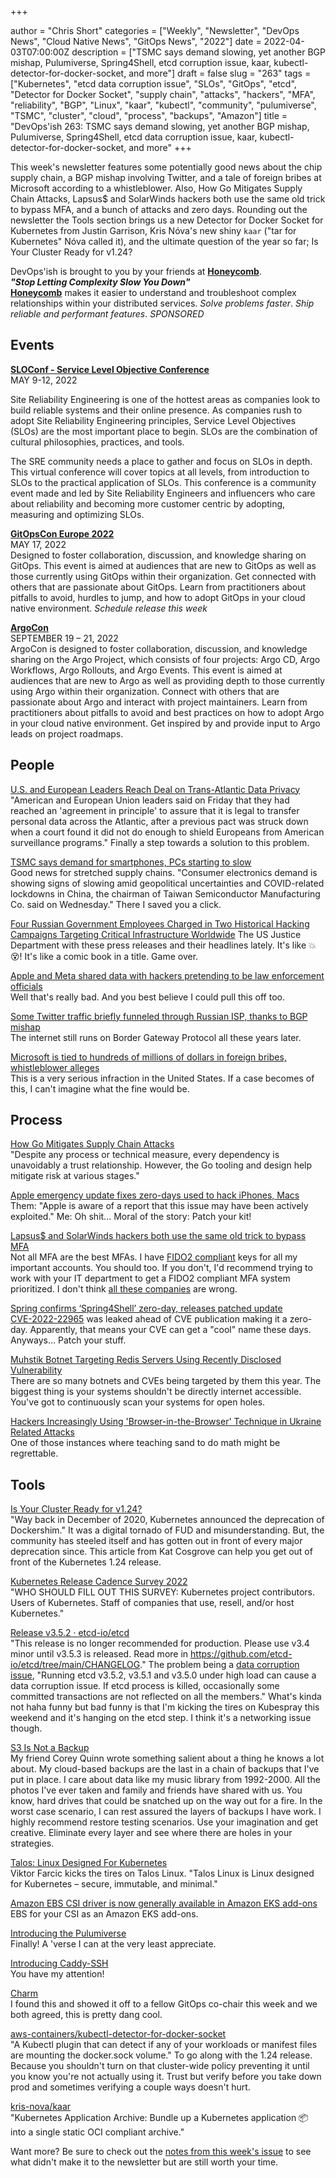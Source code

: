 +++

author = "Chris Short"
categories = ["Weekly", "Newsletter", "DevOps News", "Cloud Native News", "GitOps News", "2022"]
date = 2022-04-03T07:00:00Z
description = ["TSMC says demand slowing, yet another BGP mishap, Pulumiverse, Spring4Shell, etcd corruption issue, kaar, kubectl-detector-for-docker-socket, and more"]
draft = false
slug = "263"
tags = ["Kubernetes", "etcd data corruption issue", "SLOs", "GitOps", "etcd", "Detector for Docker Socket", "supply chain", "attacks", "hackers", "MFA", "reliability", "BGP", "Linux", "kaar", "kubectl", "community", "pulumiverse", "TSMC", "cluster", "cloud", "process", "backups", "Amazon"]
title = "DevOps'ish 263: TSMC says demand slowing, yet another BGP mishap, Pulumiverse, Spring4Shell, etcd data corruption issue, kaar, kubectl-detector-for-docker-socket, and more"
+++

This week's newsletter features some potentially good news about the chip supply chain, a BGP mishap involving Twitter, and a tale of foreign bribes at Microsoft according to a whistleblower. Also, How Go Mitigates Supply Chain Attacks, Lapsus$ and SolarWinds hackers both use the same old trick to bypass MFA, and a bunch of attacks and zero days. Rounding out the newsletter the Tools section brings us a new Detector for Docker Socket for Kubernetes from Justin Garrison, Kris Nóva's new shiny `kaar` ("tar for Kubernetes" Nóva called it), and the ultimate question of the year so far; Is Your Cluster Ready for v1.24?

DevOps'ish is brought to you by your friends at [**Honeycomb**](https://ui.honeycomb.io/signup?&utm_source=devopsish&utm_medium=newsletter&utm_campaign=ad&utm_content=product-signup).  
***"Stop Letting Complexity Slow You Down"***  
[**Honeycomb**](https://ui.honeycomb.io/signup?&utm_source=devopsish&utm_medium=newsletter&utm_campaign=ad&utm_content=product-signup) makes it easier to understand and troubleshoot complex relationships within your distributed services. *Solve problems faster*. *Ship reliable and performant features*. *SPONSORED*

## Events

[**SLOConf - Service Level Objective Conference**](https://www.sloconf.com/)  
MAY 9-12, 2022  

Site Reliability Engineering is one of the hottest areas as companies look to build reliable systems and their online presence. As companies rush to adopt Site Reliability Engineering principles, Service Level Objectives (SLOs) are the most important place to begin. SLOs are the combination of cultural philosophies, practices, and tools.

The SRE community needs a place to gather and focus on SLOs in depth. This virtual conference will cover topics at all levels, from introduction to SLOs to the practical application of SLOs. This conference is a community event made and led by Site Reliability Engineers and influencers who care about reliability and becoming more customer centric by adopting, measuring and optimizing SLOs.

[**GitOpsCon Europe 2022**](https://events.linuxfoundation.org/gitopscon-europe/?utm_source=newsletter&utm_medium=258&utm_campaign=devopsish)  
MAY 17, 2022  
Designed to foster collaboration, discussion, and knowledge sharing on GitOps. This event is aimed at audiences that are new to GitOps as well as those currently using GitOps within their organization. Get connected with others that are passionate about GitOps. Learn from practitioners about pitfalls to avoid, hurdles to jump, and how to adopt GitOps in your cloud native environment. *Schedule release this week*

[**ArgoCon**](https://events.linuxfoundation.org/argocon/)  
SEPTEMBER 19 – 21, 2022  
ArgoCon is designed to foster collaboration, discussion, and knowledge sharing on the Argo Project, which consists of four projects: Argo CD, Argo Workflows, Argo Rollouts, and Argo Events. This event is aimed at audiences that are new to Argo as well as providing depth to those currently using Argo within their organization. Connect with others that are passionate about Argo and interact with project maintainers. Learn from practitioners about pitfalls to avoid and best practices on how to adopt Argo in your cloud native environment. Get inspired by and provide input to Argo leads on project roadmaps.

## People

[U.S. and European Leaders Reach Deal on Trans-Atlantic Data Privacy](https://www.nytimes.com/2022/03/25/business/us-europe-data-privacy.html)  
"American and European Union leaders said on Friday that they had reached an 'agreement in principle' to assure that it is legal to transfer personal data across the Atlantic, after a previous pact was struck down when a court found it did not do enough to shield Europeans from American surveillance programs." Finally a step towards a solution to this problem.

[TSMC says demand for smartphones, PCs starting to slow](https://asia.nikkei.com/Spotlight/Supply-Chain/TSMC-says-demand-for-smartphones-PCs-starting-to-slow)  
Good news for stretched supply chains. "Consumer electronics demand is showing signs of slowing amid geopolitical uncertainties and COVID-related lockdowns in China, the chairman of Taiwan Semiconductor Manufacturing Co. said on Wednesday." There I saved you a click.

[Four Russian Government Employees Charged in Two Historical Hacking Campaigns Targeting Critical Infrastructure Worldwide](https://www.justice.gov/opa/pr/four-russian-government-employees-charged-two-historical-hacking-campaigns-targeting-critical)
The US Justice Department with these press releases and their headlines lately. It's like 💥 😵! It's like a comic book in a title. Game over.

[Apple and Meta shared data with hackers pretending to be law enforcement officials](https://www.theverge.com/2022/3/30/23003600/apple-meta-shared-data-hackers-pretending-law-enforcement-officials?scrolla=5eb6d68b7fedc32c19ef33b4)  
Well that's really bad. And you best believe I could pull this off too.

[Some Twitter traffic briefly funneled through Russian ISP, thanks to BGP mishap](https://arstechnica.com/information-technology/2022/03/absence-of-malice-russian-isps-hijacking-of-twitter-ips-appears-to-be-a-goof/)  
The internet still runs on Border Gateway Protocol all these years later.

[Microsoft is tied to hundreds of millions of dollars in foreign bribes, whistleblower alleges](https://www.theverge.com/2022/3/25/22995144/microsoft-foreign-corrupt-practices-bribery-whistleblower-contracting)  
This is a very serious infraction in the United States. If a case becomes of this, I can't imagine what the fine would be.

## Process

[How Go Mitigates Supply Chain Attacks](https://go.dev/blog/supply-chain)  
"Despite any process or technical measure, every dependency is unavoidably a trust relationship. However, the Go tooling and design help mitigate risk at various stages."

[Apple emergency update fixes zero-days used to hack iPhones, Macs](https://www.bleepingcomputer.com/news/security/apple-emergency-update-fixes-zero-days-used-to-hack-iphones-macs/)  
Them: "Apple is aware of a report that this issue may have been actively exploited."
Me: Oh shit...
Moral of the story: Patch your kit!

[Lapsus$ and SolarWinds hackers both use the same old trick to bypass MFA](https://arstechnica.com/information-technology/2022/03/lapsus-and-solar-winds-hackers-both-use-the-same-old-trick-to-bypass-mfa/)  
Not all MFA are the best MFAs. I have [FIDO2 compliant](https://fidoalliance.org/fido2/) keys for all my important accounts. You should too. If you don't, I'd recommend trying to work with your IT department to get a FIDO2 compliant MFA system prioritized. I don't think [all these companies](https://fidoalliance.org/members/) are wrong.

[Spring confirms ‘Spring4Shell’ zero-day, releases patched update](https://therecord.media/spring-confirms-spring4shell-zero-day-releases-patched-update/)  
[CVE-2022-22965](https://cve.mitre.org/cgi-bin/cvename.cgi?name=CVE-2022-22965) was leaked ahead of CVE publication making it a zero-day. Apparently, that means your CVE can get a "cool" name these days. Anyways... Patch your stuff.

[Muhstik Botnet Targeting Redis Servers Using Recently Disclosed Vulnerability](https://thehackernews.com/2022/03/muhstik-botnet-targeting-redis-servers.html)  
There are so many botnets and CVEs being targeted by them this year. The biggest thing is your systems shouldn't be directly internet accessible. You've got to continuously scan your systems for open holes.

[Hackers Increasingly Using 'Browser-in-the-Browser' Technique in Ukraine Related Attacks](https://thehackernews.com/2022/03/hackers-increasingly-using-browser-in.html)  
One of those instances where teaching sand to do math might be regrettable.

## Tools

[Is Your Cluster Ready for v1.24?](https://kubernetes.io/blog/2022/03/31/ready-for-dockershim-removal/)  
"Way back in December of 2020, Kubernetes announced the deprecation of Dockershim." It was a digital tornado of FUD and misunderstanding. But, the community has steeled itself and has gotten out in front of every major deprecation since. This article from Kat Cosgrove can help you get out of front of the Kubernetes 1.24 release.

[Kubernetes Release Cadence Survey 2022](https://www.surveymonkey.com/r/k8s-cadence-2022)  
"WHO SHOULD FILL OUT THIS SURVEY: Kubernetes project contributors. Users of Kubernetes. Staff of companies that use, resell, and/or host Kubernetes."

[Release v3.5.2 · etcd-io/etcd](https://github.com/etcd-io/etcd/releases/tag/v3.5.2)  
"This release is no longer recommended for production. Please use v3.4 minor until v3.5.3 is released. Read more in <https://github.com/etcd-io/etcd/tree/main/CHANGELOG>." The problem being a [data corruption issue](https://github.com/etcd-io/etcd/tree/main/CHANGELOG#v35-data-corruption-issue), "Running etcd v3.5.2, v3.5.1 and v3.5.0 under high load can cause a data corruption issue. If etcd process is killed, occasionally some committed transactions are not reflected on all the members." What's kinda not haha funny but bad funny is that I'm kicking the tires on Kubespray this weekend and it's hanging on the etcd step. I think it's a networking issue though.

[S3 Is Not a Backup](https://www.lastweekinaws.com/blog/s3-is-not-a-backup/)  
My friend Corey Quinn wrote something salient about a thing he knows a lot about. My cloud-based backups are the last in a chain of backups that I've put in place. I care about data like my music library from 1992-2000. All the photos I've ever taken and family and friends have shared with us. You know, hard drives that could be snatched up on the way out for a fire. In the worst case scenario, I can rest assured the layers of backups I have work. I highly recommend restore testing scenarios. Use your imagination and get creative. Eliminate every layer and see where there are holes in your strategies.

[Talos: Linux Designed For Kubernetes](https://youtu.be/iEFb2Zg4xUg)  
Viktor Farcic kicks the tires on Talos Linux. "Talos Linux is Linux designed for Kubernetes – secure, immutable, and minimal."

[Amazon EBS CSI driver is now generally available in Amazon EKS add-ons](https://aws.amazon.com/blogs/containers/amazon-ebs-csi-driver-is-now-generally-available-in-amazon-eks-add-ons/)  
EBS for your CSI as an Amazon EKS add-ons.

[Introducing the Pulumiverse](https://www.pulumi.com/blog/2022-03-30-introducing-pulumiverse/)  
Finally! A 'verse I can at the very least appreciate.

[Introducing Caddy-SSH](https://www.caffeinatedwonders.com/2022/03/28/new-ssh-server/)  
You have my attention!

[Charm](https://charm.sh/)  
I found this and showed it off to a fellow GitOps co-chair this week and we both agreed, this is pretty dang cool.

[aws-containers/kubectl-detector-for-docker-socket](https://github.com/aws-containers/kubectl-detector-for-docker-socket)  
"A Kubectl plugin that can detect if any of your workloads or manifest files are mounting the docker.sock volume." To go along with the 1.24 release. Because you shouldn't turn on that cluster-wide policy preventing it until you know you're not actually using it. Trust but verify before you take down prod and sometimes verifying a couple ways doesn't hurt.

[kris-nova/kaar](https://github.com/kris-nova/kaar)  
"Kubernetes Application Archive: Bundle up a Kubernetes application 📦 into a single static OCI compliant archive."

Want more? Be sure to check out the [notes from this week's issue](https://devopsish.com/263/notes/) to see what didn't make it to the newsletter but are still worth your time.
